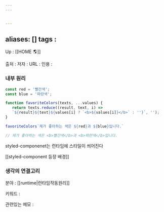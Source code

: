 ```yaml
---
---


---
```

aliases: []
tags : 
---
Up : [[HOME 🌎]]

출처 :
저자 :
URL : 
인용 : 


### 내부 원리

```jsx
const red = '빨간색';
const blue = '파란색';

function favoriteColors(texts, ...values) {
   return texts.reduce((result, text, i) => 
   `${result}${text}${values[i] ? `<b>${values[i]}</b>` : ''}`, '');
}

favoriteColors`제가 좋아하는 색은 ${red}과 ${blue}입니다.`

// 제가 좋아하는 색은 <b>빨간색</b>과 <b>파란색</b>입니다.
```

styled-componenet는 런타임에 스타일이 씌어진다


[[styled-component 등장 배경]]



### 생각의 연결고리
분야 : [[runtime|런타임작동원리]]

키워드 :

관련있는 메모 :


